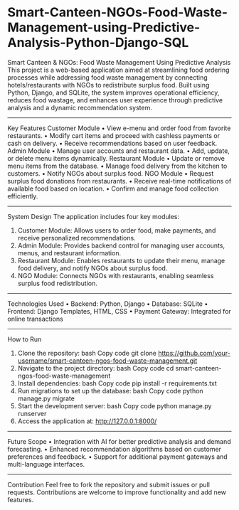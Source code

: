 # Smart-Canteen-NGOs-Food-Waste-Management-using-Predictive-Analysis-Python-Django-SQL
Smart Canteen & NGOs: Food Waste Management Using Predictive Analysis
This project is a web-based application aimed at streamlining food ordering processes while addressing food waste management by connecting hotels/restaurants with NGOs to redistribute surplus food. Built using Python, Django, and SQLite, the system improves operational efficiency, reduces food wastage, and enhances user experience through predictive analysis and a dynamic recommendation system.
________________________________________
Key Features
Customer Module
•	View e-menu and order food from favorite restaurants.
•	Modify cart items and proceed with cashless payments or cash on delivery.
•	Receive recommendations based on user feedback.
Admin Module
•	Manage user accounts and restaurant data.
•	Add, update, or delete menu items dynamically.
Restaurant Module
•	Update or remove menu items from the database.
•	Manage food delivery from the kitchen to customers.
•	Notify NGOs about surplus food.
NGO Module
•	Request surplus food donations from restaurants.
•	Receive real-time notifications of available food based on location.
•	Confirm and manage food collection efficiently.
________________________________________
System Design
The application includes four key modules:
1.	Customer Module: Allows users to order food, make payments, and receive personalized recommendations.
2.	Admin Module: Provides backend control for managing user accounts, menus, and restaurant information.
3.	Restaurant Module: Enables restaurants to update their menu, manage food delivery, and notify NGOs about surplus food.
4.	NGO Module: Connects NGOs with restaurants, enabling seamless surplus food redistribution.
________________________________________
Technologies Used
•	Backend: Python, Django
•	Database: SQLite
•	Frontend: Django Templates, HTML, CSS
•	Payment Gateway: Integrated for online transactions
________________________________________
How to Run
1.	Clone the repository:
bash
Copy code
git clone https://github.com/your-username/smart-canteen-ngos-food-waste-management.git  
2.	Navigate to the project directory:
bash
Copy code
cd smart-canteen-ngos-food-waste-management  
3.	Install dependencies:
bash
Copy code
pip install -r requirements.txt  
4.	Run migrations to set up the database:
bash
Copy code
python manage.py migrate  
5.	Start the development server:
bash
Copy code
python manage.py runserver  
6.	Access the application at: http://127.0.0.1:8000/
________________________________________
Future Scope
•	Integration with AI for better predictive analysis and demand forecasting.
•	Enhanced recommendation algorithms based on customer preferences and feedback.
•	Support for additional payment gateways and multi-language interfaces.
________________________________________
Contribution
Feel free to fork the repository and submit issues or pull requests. Contributions are welcome to improve functionality and add new features.

